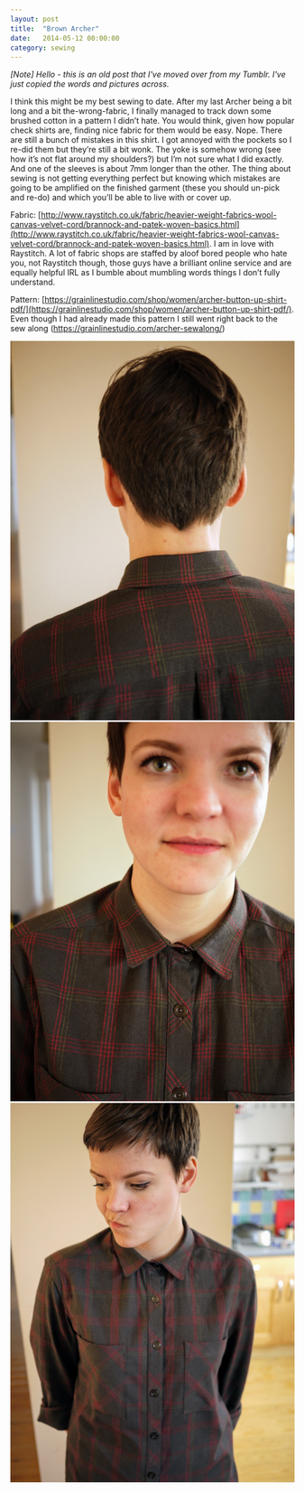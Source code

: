 ```yaml
---
layout: post
title:  "Brown Archer"
date:   2014-05-12 00:00:00
category: sewing
---
```

_[Note] Hello - this is an old post that I've moved over from my Tumblr. I've just copied the words and pictures across._

I think this might be my best sewing to date. After my last Archer being a bit long and a bit the-wrong-fabric, I finally managed to track down some brushed cotton in a pattern I didn’t hate. You would think, given how popular check shirts are, finding nice fabric for them would be easy. Nope. There are still a bunch of mistakes in this shirt. I got annoyed with the pockets so I re-did them but they’re still a bit wonk. The yoke is somehow wrong (see how it’s not flat around my shoulders?) but I’m not sure what I did exactly. And one of the sleeves is about 7mm longer than the other. The thing about sewing is not getting everything perfect but knowing which mistakes are going to be amplified on the finished garment (these you should un-pick and re-do) and which you’ll be able to live with or cover up.

Fabric: [http://www.raystitch.co.uk/fabric/heavier-weight-fabrics-wool-canvas-velvet-cord/brannock-and-patek-woven-basics.html](http://www.raystitch.co.uk/fabric/heavier-weight-fabrics-wool-canvas-velvet-cord/brannock-and-patek-woven-basics.html). I am in love with Raystitch. A lot of fabric shops are staffed by aloof bored people who hate you, not Raystitch though, those guys have a brilliant online service and are equally helpful IRL as I bumble about mumbling words things I don’t fully understand.

Pattern: [https://grainlinestudio.com/shop/women/archer-button-up-shirt-pdf/](https://grainlinestudio.com/shop/women/archer-button-up-shirt-pdf/). Even though I had already made this pattern I still went right back to the sew along (https://grainlinestudio.com/archer-sewalong/)

![Brown Archer 1](/assets/img/sewing/brown-archer.1.jpg)
![Brown Archer 2](/assets/img/sewing/brown-archer.2.jpg)
![Brown Archer 3](/assets/img/sewing/brown-archer.3.jpg)
